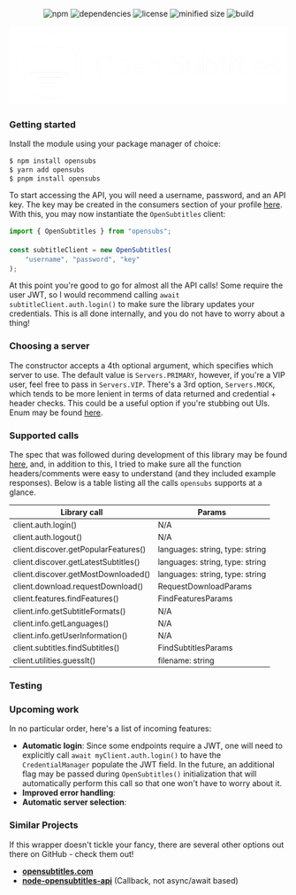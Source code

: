 <div align="center">

![npm](https://img.shields.io/npm/v/opensubs)
![dependencies](https://img.shields.io/librariesio/release/npm/opensubs)
![license](https://img.shields.io/npm/l/opensubs)
![minified size](https://img.shields.io/bundlephobia/minzip/opensubs)
![build](https://github.com/ivanempire/opensubs/actions/workflows/continuous.yml/badge.svg)

<picture>
    <source media="(prefers-color-scheme: dark)" srcset="banner-light.png" width="800px">
    <source media="(prefers-color-scheme: light)" srcset="banner-dark.png" width="800px">
    <img src="banner-light.png" alt="Opensubs banner" width="800px" />
</picture>
</div>

### Getting started
Install the module using your package manager of choice:

```shell
$ npm install opensubs
$ yarn add opensubs
$ pnpm install opensubs
```

To start accessing the API, you will need a username, password, and an API key. The key may be created in the consumers section of your profile [here](https://www.opensubtitles.com/en/consumers). With this, you may now instantiate the `OpenSubtitles` client:

```typescript
import { OpenSubtitles } from "opensubs";

const subtitleClient = new OpenSubtitles(
    "username", "password", "key"
);
```
At this point you're good to go for almost all the API calls! Some require the user JWT, so I would recommend calling `await subtitleClient.auth.login()` to make sure the library updates your credentials. This is all done internally, and you do not have to worry about a thing!

### Choosing a server
The constructor accepts a 4th optional argument, which specifies which server to use. The default value is `Servers.PRIMARY`, however, if you're a VIP user, feel free to pass in `Servers.VIP`. There's a 3rd option, `Servers.MOCK`, which tends to be more lenient in terms of data returned and credential + header checks. This could be a useful option if you're stubbing out UIs. Enum may be found [here](src/constants/Servers.ts).

### Supported calls
The spec that was followed during development of this library may be found [here](https://opensubtitles.stoplight.io/), and, in addition to this, I tried to make sure all the function headers/comments were easy to understand (and they included example responses). Below is a table listing all the calls `opensubs` supports at a glance.

| Library call        | Params                          |
|---------------------|---------------------------------|
| client.auth.login() | N/A                             |
| client.auth.logout() | N/A                             |
| client.discover.getPopularFeatures() | languages: string, type: string |
| client.discover.getLatestSubtitles() | languages: string, type: string |
| client.discover.getMostDownloaded() | languages: string, type: string |
| client.download.requestDownload() | RequestDownloadParams           |
| client.features.findFeatures() | FindFeaturesParams              |
| client.info.getSubtitleFormats()  | N/A                             |
| client.info.getLanguages()  | N/A                             |
| client.info.getUserInformation()  | N/A                             |
| client.subtitles.findSubtitles() | FindSubtitlesParams             |
| client.utilities.guessIt() | filename: string                |


### Testing


### Upcoming work
In no particular order, here's a list of incoming features:

- **Automatic login**: Since some endpoints require a JWT, one will need to explicitly call `await myClient.auth.login()` to have the `CredentialManager` populate the JWT field. In the future, an additional flag may be passed during `OpenSubtitles()` initialization that will automatically perform this call so that one won't have to worry about it.
- **Improved error handling**:
- **Automatic server selection**:

### Similar Projects
If this wrapper doesn't tickle your fancy, there are several other options out there on GitHub - check them out!
- **[opensubtitles.com](https://github.com/vankasteelj/opensubtitles.com)**
- **[node-opensubtitles-api](https://github.com/ka2er/node-opensubtitles-api)** (Callback, not async/await based)